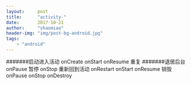 ```yaml
---
layout:     post
title:      "activity-"
date:       2017-10-21
author:     "shaomiao"
header-img: "img/post-bg-android.jpg"
tags:
    - "android"
---
```

#######启动进入活动
onCreate
onStart
onResume 重复
#######退居后台
onPause 暂停
onStop
重新回到活动
onRestart
onStart
onResume
销毁
onPause
onStop
onDestroy

